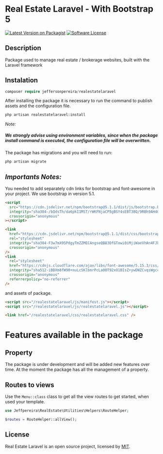 # Real Estate Laravel - With Bootstrap 5

<p><a href="https://packagist.org/packages/jeffersonpereira/address" rel="nofollow noindex noopener external ugc"><img src="https://img.shields.io/static/v1?label=packagist&message=1.3.0&color=blue&style=%3CSTYLE%3E&logo=%3CLOGO%3E" alt="Latest Version on Packagist"></a>
<a href="#" rel="nofollow noindex noopener external ugc"><img src="https://img.shields.io/static/v1?label=license&message=MIT&color=success&style=%3CSTYLE%3E&logo=%3CLOGO%3E" alt="Software License"></a>
</p>

## Description

Package used to manage real estate / brokerage websites, built with the Laravel framework

## Instalation

```php
composer require jeffersonpereira/realestatelaravel
```

After installing the package it is necessary to run the command to publish assets and the configuration file.

```bash
php artisan realestatelaravel:install
```

_Note:_

##### We strongly advise using ​​environment variables, since when the package install command is executed, the configuration file will be overwritten.

The package has migrations and you will need to run:

```bash
php artisan migrate
```

## _Importants Notes:_

You needed to add separately cdn links for bootstrap and font-awesome in your project.
We use bootstrap in version 5.1.

```html
<script
  src="https://cdn.jsdelivr.net/npm/bootstrap@5.1.1/dist/js/bootstrap.bundle.min.js"
  integrity="sha384-/bQdsTh/da6pkI1MST/rWKFNjaCP5gBSY4sEBT38Q/9RBh9AH40zEOg7Hlq2THRZ"
  crossorigin="anonymous"
></script>
```

```html
<link
  href="https://cdn.jsdelivr.net/npm/bootstrap@5.1.1/dist/css/bootstrap.min.css"
  rel="stylesheet"
  integrity="sha384-F3w7mX95PdgyTmZZMECAngseQB83DfGTowi0iMjiWaeVhAn4FJkqJByhZMI3AhiU"
  crossorigin="anonymous"
/>
<link
  rel="stylesheet"
  href="https://cdnjs.cloudflare.com/ajax/libs/font-awesome/5.15.3/css/all.min.css"
  integrity="sha512-iBBXm8fW90+nuLcSKlbmrPcLa0OT92xO1BIsZ+ywDWZCvqsWgccV3gFoRBv0z+8dLJgyAHIhR35VZc2oM/gI1w=="
  crossorigin="anonymous"
  referrerpolicy="no-referrer"
/>
```

and assets of package.

```html
<script src="/realestatelaravel/js/manifest.js"></script>
<script src="/realestatelaravel/js/realestatelaravel.js"></script>
```

```html
<link href="/realestatelaravel/css/realestatelaravel.css" />
```

# Features available in the package

## Property

The package is under development and will be added new features over time. At the moment the package has all the management of a property.

## Routes to views

Use the `Menu::class` class to get all the view routes to get started, when used your template.

```php
use Jeffpereira\RealEstate\Utilities\Helpers\RouteHelper;

$routes = RouteHelper::allView();
```

## License

Real Estate Laravel is an open source project, licensed by [MIT](https://opensource.org/licenses/MIT).
